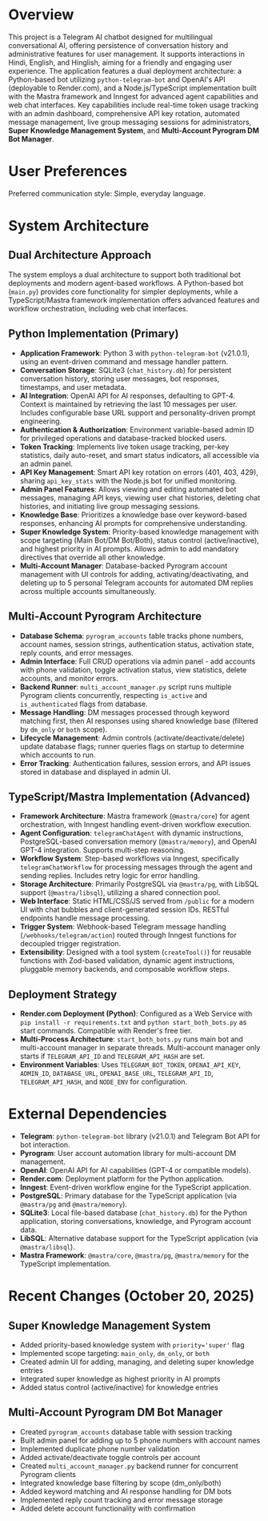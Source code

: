 # Overview

This project is a Telegram AI chatbot designed for multilingual conversational AI, offering persistence of conversation history and administrative features for user management. It supports interactions in Hindi, English, and Hinglish, aiming for a friendly and engaging user experience. The application features a dual deployment architecture: a Python-based bot utilizing `python-telegram-bot` and OpenAI's API (deployable to Render.com), and a Node.js/TypeScript implementation built with the Mastra framework and Inngest for advanced agent capabilities and web chat interfaces. Key capabilities include real-time token usage tracking with an admin dashboard, comprehensive API key rotation, automated message management, live group messaging sessions for administrators, **Super Knowledge Management System**, and **Multi-Account Pyrogram DM Bot Manager**.

# User Preferences

Preferred communication style: Simple, everyday language.

# System Architecture

## Dual Architecture Approach

The system employs a dual architecture to support both traditional bot deployments and modern agent-based workflows. A Python-based bot (`main.py`) provides core functionality for simpler deployments, while a TypeScript/Mastra framework implementation offers advanced features and workflow orchestration, including web chat interfaces.

## Python Implementation (Primary)

-   **Application Framework**: Python 3 with `python-telegram-bot` (v21.0.1), using an event-driven command and message handler pattern.
-   **Conversation Storage**: SQLite3 (`chat_history.db`) for persistent conversation history, storing user messages, bot responses, timestamps, and user metadata.
-   **AI Integration**: OpenAI API for AI responses, defaulting to GPT-4. Context is maintained by retrieving the last 10 messages per user. Includes configurable base URL support and personality-driven prompt engineering.
-   **Authentication & Authorization**: Environment variable-based admin ID for privileged operations and database-tracked blocked users.
-   **Token Tracking**: Implements live token usage tracking, per-key statistics, daily auto-reset, and smart status indicators, all accessible via an admin panel.
-   **API Key Management**: Smart API key rotation on errors (401, 403, 429), sharing `api_key_stats` with the Node.js bot for unified monitoring.
-   **Admin Panel Features**: Allows viewing and editing automated bot messages, managing API keys, viewing user chat histories, deleting chat histories, and initiating live group messaging sessions.
-   **Knowledge Base**: Prioritizes a knowledge base over keyword-based responses, enhancing AI prompts for comprehensive understanding.
-   **Super Knowledge System**: Priority-based knowledge management with scope targeting (Main Bot/DM Bot/Both), status control (active/inactive), and highest priority in AI prompts. Allows admin to add mandatory directives that override all other knowledge.
-   **Multi-Account Manager**: Database-backed Pyrogram account management with UI controls for adding, activating/deactivating, and deleting up to 5 personal Telegram accounts for automated DM replies across multiple accounts simultaneously.

## Multi-Account Pyrogram Architecture

-   **Database Schema**: `pyrogram_accounts` table tracks phone numbers, account names, session strings, authentication status, activation state, reply counts, and error messages.
-   **Admin Interface**: Full CRUD operations via admin panel - add accounts with phone validation, toggle activation status, view statistics, delete accounts, and monitor errors.
-   **Backend Runner**: `multi_account_manager.py` script runs multiple Pyrogram clients concurrently, respecting `is_active` and `is_authenticated` flags from database.
-   **Message Handling**: DM messages processed through keyword matching first, then AI responses using shared knowledge base (filtered by `dm_only` or `both` scope).
-   **Lifecycle Management**: Admin controls (activate/deactivate/delete) update database flags; runner queries flags on startup to determine which accounts to run.
-   **Error Tracking**: Authentication failures, session errors, and API issues stored in database and displayed in admin UI.

## TypeScript/Mastra Implementation (Advanced)

-   **Framework Architecture**: Mastra framework (`@mastra/core`) for agent orchestration, with Inngest handling event-driven workflow execution.
-   **Agent Configuration**: `telegramChatAgent` with dynamic instructions, PostgreSQL-based conversation memory (`@mastra/memory`), and OpenAI GPT-4 integration. Supports multi-step reasoning.
-   **Workflow System**: Step-based workflows via Inngest, specifically `telegramChatWorkflow` for processing messages through the agent and sending replies. Includes retry logic for error handling.
-   **Storage Architecture**: Primarily PostgreSQL via `@mastra/pg`, with LibSQL support (`@mastra/libsql`), utilizing a shared connection pool.
-   **Web Interface**: Static HTML/CSS/JS served from `/public` for a modern UI with chat bubbles and client-generated session IDs. RESTful endpoints handle message processing.
-   **Trigger System**: Webhook-based Telegram message handling (`/webhooks/telegram/action`) routed through Inngest functions for decoupled trigger registration.
-   **Extensibility**: Designed with a tool system (`createTool()`) for reusable functions with Zod-based validation, dynamic agent instructions, pluggable memory backends, and composable workflow steps.

## Deployment Strategy

-   **Render.com Deployment (Python)**: Configured as a Web Service with `pip install -r requirements.txt` and `python start_both_bots.py` as start commands. Compatible with Render's free tier.
-   **Multi-Process Architecture**: `start_both_bots.py` runs main bot and multi-account manager in separate threads. Multi-account manager only starts if `TELEGRAM_API_ID` and `TELEGRAM_API_HASH` are set.
-   **Environment Variables**: Uses `TELEGRAM_BOT_TOKEN`, `OPENAI_API_KEY`, `ADMIN_ID`, `DATABASE_URL`, `OPENAI_BASE_URL`, `TELEGRAM_API_ID`, `TELEGRAM_API_HASH`, and `NODE_ENV` for configuration.

# External Dependencies

-   **Telegram**: `python-telegram-bot` library (v21.0.1) and Telegram Bot API for bot interaction.
-   **Pyrogram**: User account automation library for multi-account DM management.
-   **OpenAI**: OpenAI API for AI capabilities (GPT-4 or compatible models).
-   **Render.com**: Deployment platform for the Python application.
-   **Inngest**: Event-driven workflow engine for the TypeScript application.
-   **PostgreSQL**: Primary database for the TypeScript application (via `@mastra/pg` and `@mastra/memory`).
-   **SQLite3**: Local file-based database (`chat_history.db`) for the Python application, storing conversations, knowledge, and Pyrogram account data.
-   **LibSQL**: Alternative database support for the TypeScript application (via `@mastra/libsql`).
-   **Mastra Framework**: `@mastra/core`, `@mastra/pg`, `@mastra/memory` for the TypeScript implementation.

# Recent Changes (October 20, 2025)

## Super Knowledge Management System
- Added priority-based knowledge system with `priority='super'` flag
- Implemented scope targeting: `main_only`, `dm_only`, or `both`
- Created admin UI for adding, managing, and deleting super knowledge entries
- Integrated super knowledge as highest priority in AI prompts
- Added status control (active/inactive) for knowledge entries

## Multi-Account Pyrogram DM Bot Manager
- Created `pyrogram_accounts` database table with session tracking
- Built admin panel for adding up to 5 phone numbers with account names
- Implemented duplicate phone number validation
- Added activate/deactivate toggle controls per account
- Created `multi_account_manager.py` backend runner for concurrent Pyrogram clients
- Integrated knowledge base filtering by scope (dm_only/both)
- Added keyword matching and AI response handling for DM bots
- Implemented reply count tracking and error message storage
- Added delete account functionality with confirmation